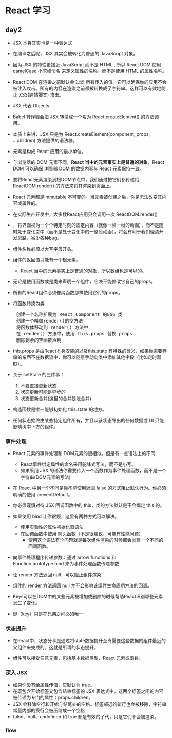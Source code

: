 # React 学习

## day2

* JSX 本身其实也是一种表达式  
* 在编译之后呢，JSX 其实会被转化为普通的 JavaScript 对象。  
* 因为 JSX 的特性更接近 JavaScript 而不是 HTML , 所以 React DOM 使用 camelCase 小驼峰命名 来定义属性的名称，而不是使用 HTML 的属性名称。  
* React DOM 在渲染之前默认会 过滤 所有传入的值。它可以确保你的应用不会被注入攻击。所有的内容在渲染之前都被转换成了字符串。这样可以有效地防止 XSS(跨站脚本) 攻击。  

* JSX 代表 Objects  
* Babel 转译器会把 JSX 转换成一个名为 React.createElement() 的方法调用。  
* 本质上来讲，JSX 只是为 React.createElement(component, props, ...children) 方法提供的语法糖。  

* 元素是构成 React 应用的最小单位。  
* 与浏览器的 DOM 元素不同，**React 当中的元素事实上是普通的对象**，React DOM 可以确保 浏览器 DOM 的数据内容与 React 元素保持一致。  
* 要将React元素渲染到根DOM节点中，我们通过把它们都传递给 ReactDOM.render() 的方法来将其渲染到页面上。  

* React 元素都是immutable 不可变的。当元素被创建之后，你是无法改变其内容或属性的。  
* 在实际生产开发中，大多数React应用只会调用一次 ReactDOM.render()  
* ，将界面视为一个个特定时刻的固定内容（就像一帧一帧的动画），而不是随时处于变化之中（而不是处于变化中的一整段动画），将会有利于我们理清开发思路，减少各种bug。  

* 组件名称必须以大写字母开头。  
* 组件的返回值只能有一个根元素。  
    * React 当中的元素事实上是普通的对象，所以数组也是可以的。  

* 无论是使用函数或是类来声明一个组件，它决不能修改它自己的props。  
* 所有的React组件必须像纯函数那样使用它们的props。  

* 将函数转换为类  
<pre>
    创建一个名称扩展为 React.Component 的ES6 类
    创建一个叫做render()的空方法
    将函数体移动到 render() 方法中
    在 render() 方法中，使用 this.props 替换 props
    删除剩余的空函数声明
</pre>

*  this.props 是由React本身安装的以及this.state 有特殊的含义，如果你需要存储的东西不在数据流中，你可以随意手动向类中添加其他字段（比如定时器ID）。  

* 关于 setState 的三件事：  
  1. 不要直接更新状态  
  2. 状态更新可能是异步的  
  3. 状态更新合并(这里的合并是浅合并)  
* 构造函数是唯一能够初始化 this.state 的地方。  

* 任何状态始终由某些特定组件所有，并且从该状态导出的任何数据或 UI 只能影响树中下方的组件。  

### 事件处理

* React 元素的事件处理和 DOM元素的很相似。但是有一点语法上的不同:
    * React事件绑定属性的命名采用驼峰式写法，而不是小写。
    * 如果采用 JSX 的语法你需要传入一个函数作为事件处理函数，而不是一个字符串(DOM元素的写法)

* 在 React 中另一个不同是你不能使用返回 false 的方式阻止默认行为。你必须明确的使用 preventDefault。  

* 你必须谨慎对待 JSX 回调函数中的 this，类的方法默认是不会绑定 this 的。  
* 如果使用 bind 让你很烦，这里有两种方式可以解决。  
    * 使用实验性的属性初始化器语法  
    * 在回调函数中使用 箭头函数（不是很建议，可能有性能问题）  
        * 使用这个语法有个问题就是每次组件渲染的时候都会创建一个不同的回调函数。  

* 向事件处理程序传递参数：通过 arrow functions 和 Function.prototype.bind 来为事件处理函数传递参数  

* 让 render 方法返回 null，可以阻止组件渲染  
* 组件的 render 方法返回 null 并不会影响该组件生命周期方法的回调。  

* Keys可以在DOM中的某些元素被增加或删除的时候帮助React识别哪些元素发生了变化。  
* 键（key）只是在兄弟之间必须唯一  

### 状态提升

* 在React中，状态分享是通过将state数据提升至离需要这些数据的组件最近的父组件来完成的。这就是所谓的状态提升。  

* 组件可以接受任意元素，包括基本数据类型、React 元素或函数。  

### 深入 JSX

* 如果你没有给属性传值，它默认为 true。  
* 在既包含开始标签又包含结束标签的 JSX 表达式中，这两个标签之间的内容被传递为专门的属性：props.children。  
* JSX 会移除空行和开始与结尾处的空格。标签邻近的新行也会被移除，字符串常量内部的换行会被压缩成一个空格  
* false、null、undefined 和 true 都是有效的子代，只是它们不会被渲染。  

### flow

